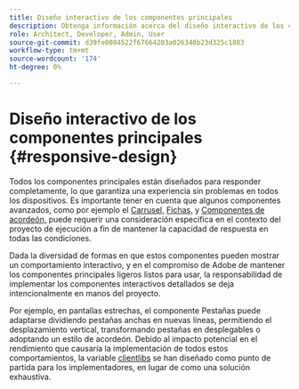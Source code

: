 ```yaml
---
title: Diseño interactivo de los componentes principales
description: Obtenga información acerca del diseño interactivo de los componentes principales y cómo puede afectar a su proyecto.
role: Architect, Developer, Admin, User
source-git-commit: d39fe0084522f67664203a026340b23d325c1883
workflow-type: tm+mt
source-wordcount: '174'
ht-degree: 0%

---
```



# Diseño interactivo de los componentes principales {#responsive-design}

Todos los componentes principales están diseñados para responder completamente, lo que garantiza una experiencia sin problemas en todos los dispositivos. Es importante tener en cuenta que algunos componentes avanzados, como por ejemplo el [Carrusel,](/help/components/carousel.md) [Fichas,](/help/components/tabs.md) y [Componentes de acordeón,](/help/components/accordion.md) puede requerir una consideración específica en el contexto del proyecto de ejecución a fin de mantener la capacidad de respuesta en todas las condiciones.

Dada la diversidad de formas en que estos componentes pueden mostrar un comportamiento interactivo, y en el compromiso de Adobe de mantener los componentes principales ligeros listos para usar, la responsabilidad de implementar los componentes interactivos detallados se deja intencionalmente en manos del proyecto.

Por ejemplo, en pantallas estrechas, el componente Pestañas puede adaptarse dividiendo pestañas anchas en nuevas líneas, permitiendo el desplazamiento vertical, transformando pestañas en desplegables o adoptando un estilo de acordeón. Debido al impacto potencial en el rendimiento que causaría la implementación de todos estos comportamientos, la variable [clientlibs](/help/developing/including-clientlibs.md#provided) se han diseñado como punto de partida para los implementadores, en lugar de como una solución exhaustiva.
